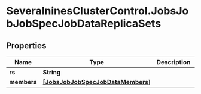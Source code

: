 # SeveralninesClusterControl.JobsJobJobSpecJobDataReplicaSets

## Properties

Name | Type | Description | Notes
------------ | ------------- | ------------- | -------------
**rs** | **String** |  | [optional] 
**members** | [**[JobsJobJobSpecJobDataMembers]**](JobsJobJobSpecJobDataMembers.md) |  | [optional] 


